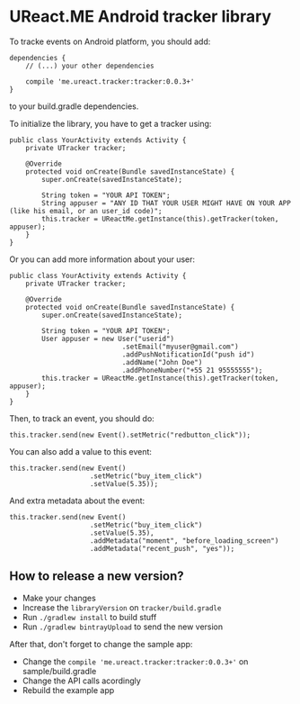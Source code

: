 # UReact.ME Android tracker library

To tracke events on Android platform, you should add:

```
dependencies {
    // (...) your other dependencies

    compile 'me.ureact.tracker:tracker:0.0.3+'
}
```

to your build.gradle dependencies.

To initialize the library, you have to get a tracker using:

```
public class YourActivity extends Activity {
    private UTracker tracker;

    @Override
    protected void onCreate(Bundle savedInstanceState) {
        super.onCreate(savedInstanceState);

        String token = "YOUR API TOKEN";
        String appuser = "ANY ID THAT YOUR USER MIGHT HAVE ON YOUR APP (like his email, or an user_id code)";
        this.tracker = UReactMe.getInstance(this).getTracker(token, appuser);
    }
}
```

Or you can add more information about your user:

```
public class YourActivity extends Activity {
    private UTracker tracker;

    @Override
    protected void onCreate(Bundle savedInstanceState) {
        super.onCreate(savedInstanceState);

        String token = "YOUR API TOKEN";
        User appuser = new User("userid")
                            .setEmail("myuser@gmail.com")
                            .addPushNotificationId("push id")
                            .addName("John Doe")
                            .addPhoneNumber("+55 21 95555555");
        this.tracker = UReactMe.getInstance(this).getTracker(token, appuser);
    }
}
```

Then, to track an event, you should do:

```
this.tracker.send(new Event().setMetric("redbutton_click"));
```

You can also add a value to this event:

```
this.tracker.send(new Event()
                    .setMetric("buy_item_click")
                    .setValue(5.35));
```

And extra metadata about the event:

```
this.tracker.send(new Event()
                    .setMetric("buy_item_click")
                    .setValue(5.35),
                    .addMetadata("moment", "before_loading_screen")
                    .addMetadata("recent_push", "yes"));

```


## How to release a new version?

- Make your changes
- Increase the `libraryVersion` on `tracker/build.gradle`
- Run `./gradlew install` to build stuff
- Run `./gradlew bintrayUpload` to send the new version

After that, don't forget to change the sample app:

- Change the `compile 'me.ureact.tracker:tracker:0.0.3+'` on sample/build.gradle
- Change the API calls acordingly
- Rebuild the example app
